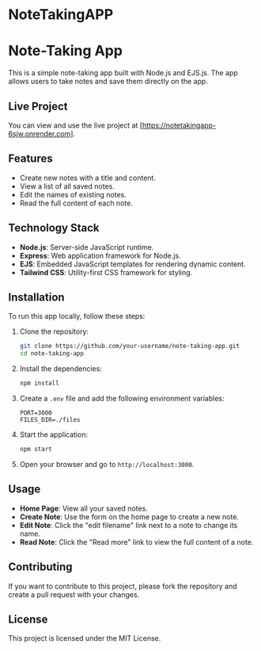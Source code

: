 # NoteTakingAPP

# Note-Taking App

This is a simple note-taking app built with Node.js and EJS.js. The app allows users to take notes and save them directly on the app.

## Live Project

You can view and use the live project at [https://notetakingapp-6sjw.onrender.com].

## Features

- Create new notes with a title and content.
- View a list of all saved notes.
- Edit the names of existing notes.
- Read the full content of each note.

## Technology Stack

- **Node.js**: Server-side JavaScript runtime.
- **Express**: Web application framework for Node.js.
- **EJS**: Embedded JavaScript templates for rendering dynamic content.
- **Tailwind CSS**: Utility-first CSS framework for styling.

## Installation

To run this app locally, follow these steps:

1. Clone the repository:
    ```bash
    git clone https://github.com/your-username/note-taking-app.git
    cd note-taking-app
    ```

2. Install the dependencies:
    ```bash
    npm install
    ```

3. Create a `.env` file and add the following environment variables:
    ```plaintext
    PORT=3000
    FILES_DIR=./files
    ```

4. Start the application:
    ```bash
    npm start
    ```

5. Open your browser and go to `http://localhost:3000`.

## Usage

- **Home Page**: View all your saved notes.
- **Create Note**: Use the form on the home page to create a new note.
- **Edit Note**: Click the "edit filename" link next to a note to change its name.
- **Read Note**: Click the "Read more" link to view the full content of a note.

## Contributing

If you want to contribute to this project, please fork the repository and create a pull request with your changes.

## License

This project is licensed under the MIT License.


